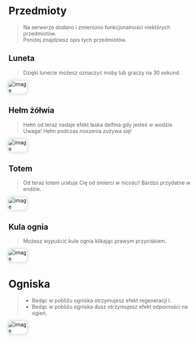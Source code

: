 <style>
img:not(.medium-zoom-image--opened):not(.navbar-link-icon) {
    max-width: 10%;
    margin: 0 8px 4px 0;
    box-shadow: 0 0 6px 4px rgba(0, 0, 0, .1);
    border-radius: 10px;
}
</style>


# Przedmioty

> Na serwerze dodano i zmieniono funkcjonalności niektórych przedmiotów.<br>Poniżej znajdziesz opis tych przedmiotów.


## Luneta


> Dzięki lunecie możesz oznaczyć moby lub graczy na <span class="blue">30 sekund</span>.

![image](/pages/images/items/spyglass.webp)


## Hełm żółwia


> Hełm od teraz nadaje efekt <span class="blue">łaska delfina</span> gdy jesteś w wodzie. <br> <span class="red">Uwaga!</span> Hełm podczas noszenia zużywa się!

![image](/pages/images/items/turtle_helmet.webp)

## Totem


> Od teraz totem <span class="blue">uratuje Cię</span> od śmierci w nicości! Bardzo przydatne w endzie.


![image](/pages/images/items/totem.webp)

## Kula ognia

> Możesz wypuścić <span class="blue">kule ognia</span>  klikając prawym przyciskiem.


![image](/pages/images/items/fire_charge.webp)

# Ogniska


> - Bedąc w pobliżu <span class="blue">ogniska</span> otrzymujesz efekt  <span class="blue">regeneracji I</span>. 
> - Bedąc w pobliżu  <span class="blue">ogniska dusz</span>  otrzymujesz efekt  <span class="blue">odporności na ogień</span>.

![image](/pages/images/items/campfire.webp)







